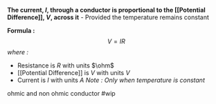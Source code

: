**The current, $I$, through a conductor is proportional to the [[Potential Difference]], $V$, across it** - Provided the temperature remains constant

**Formula :**$$V=IR$$*where :*
- Resistance is $R$ with units $\ohm$ 
- [[Potential Difference]] is $V$ with units $V$
- Current is $I$ with units $A$
*Note : Only when temperature is constant*

ohmic and non ohmic conductor #wip 